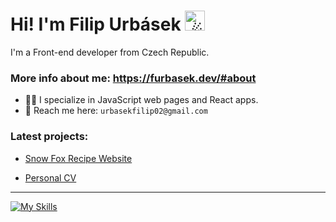 # Hi! I'm Filip Urbásek <picture><source srcset="https://fonts.gstatic.com/s/e/notoemoji/latest/2604_fe0f/512.webp" type="image/webp"><img src="https://fonts.gstatic.com/s/e/notoemoji/latest/2604_fe0f/512.gif" alt="☄" width="32" height="32"></picture>

I'm a Front-end developer from Czech Republic.

### More info about me: https://furbasek.dev/#about

- 🧑‍💻 I specialize in JavaScript web pages and React apps.
- 💌 Reach me here: `urbasekfilip02@gmail.com`

### Latest projects:
- <p><a href=https://syconar.github.io/Snow-Fox-website/>Snow Fox Recipe Website</p>
- <p><a href=https://furbasek.dev/>Personal CV</p>

<hr>

[![My Skills](https://skillicons.dev/icons?i=html,css,js,react,linux,mint,vscode,figma,py,electron,discord&theme=light)](https://skillicons.dev)

